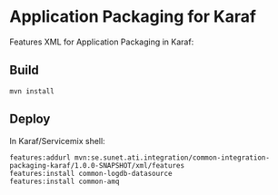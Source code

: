 Application Packaging for Karaf
===============================

Features XML for Application Packaging in Karaf:


Build
-----

    mvn install


Deploy
------

In Karaf/Servicemix shell:

    features:addurl mvn:se.sunet.ati.integration/common-integration-packaging-karaf/1.0.0-SNAPSHOT/xml/features
    features:install common-logdb-datasource
    features:install common-amq
